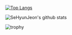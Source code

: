 <!--
**SeHyunJeon/SeHyunJeon** is a ✨ _special_ ✨ repository because its `README.md` (this file) appears on your GitHub profile.

Here are some ideas to get you started:

- 🔭 I’m currently working on ...
- 🌱 I’m currently learning ...
- 👯 I’m looking to collaborate on ...
- 🤔 I’m looking for help with ...
- 💬 Ask me about ...
- 📫 How to reach me: ...
- 😄 Pronouns: ...
- ⚡ Fun fact: ...
-->
[![Top Langs](https://github-readme-stats.vercel.app/api/top-langs/?username=SeHyunJeon&layout=compact&theme=algolia&langs_count=3)](https://github.com/anuraghazra/github-readme-stats)


![SeHyunJeon's github stats](https://github-readme-stats.vercel.app/api?username=SeHyunJeon&show_icons=true&theme=algolia)

![trophy](https://github-profile-trophy.vercel.app/?username=SeHyunJeon&theme=algolia)

